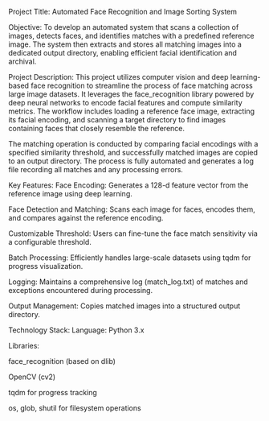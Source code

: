 Project Title:
Automated Face Recognition and Image Sorting System

Objective:
To develop an automated system that scans a collection of images, detects faces, and identifies matches with a predefined reference image. The system then extracts and stores all matching images into a dedicated output directory, enabling efficient facial identification and archival.

Project Description:
This project utilizes computer vision and deep learning-based face recognition to streamline the process of face matching across large image datasets. It leverages the face_recognition library powered by deep neural networks to encode facial features and compute similarity metrics. The workflow includes loading a reference face image, extracting its facial encoding, and scanning a target directory to find images containing faces that closely resemble the reference.

The matching operation is conducted by comparing facial encodings with a specified similarity threshold, and successfully matched images are copied to an output directory. The process is fully automated and generates a log file recording all matches and any processing errors.

Key Features:
Face Encoding: Generates a 128-d feature vector from the reference image using deep learning.

Face Detection and Matching: Scans each image for faces, encodes them, and compares against the reference encoding.

Customizable Threshold: Users can fine-tune the face match sensitivity via a configurable threshold.

Batch Processing: Efficiently handles large-scale datasets using tqdm for progress visualization.

Logging: Maintains a comprehensive log (match_log.txt) of matches and exceptions encountered during processing.

Output Management: Copies matched images into a structured output directory.

Technology Stack:
Language: Python 3.x

Libraries:

face_recognition (based on dlib)

OpenCV (cv2)

tqdm for progress tracking

os, glob, shutil for filesystem operations

